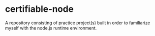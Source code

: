# certifiable-node
A repository consisting of practice project(s) built in order to familiarize myself with the node.js runtime environment.

